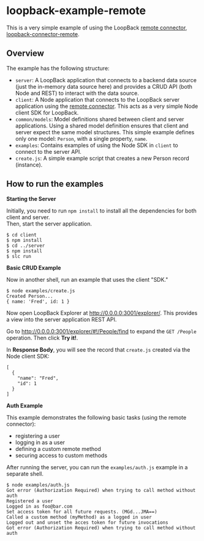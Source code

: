 # loopback-example-remote

This is a very simple example of using the LoopBack [remote connector](http://docs.strongloop.com/display/LB/Remote+connector), [loopback-connector-remote](https://github.com/strongloop/loopback-connector-remote).

## Overview

The example has the following structure:

* `server`: A LoopBack application that connects to a backend data source (just the in-memory data source here) and provides a CRUD API (both Node and REST) to interact with the data source.  
* `client`: A Node application that connects to the LoopBack server application using the [remote connector](https://github.com/strongloop/loopback-connector-remote).  This acts as a very simple Node client SDK for LoopBack.
* `common/models`: Model definitions shared between client and server applications.  Using a shared model definition ensures that client and server expect the same model structures.  This simple example defines only
one model: `Person`, with a single property, `name`.
* `examples`: Contains examples of using the Node SDK in `client` to connect to the server API.
 * `create.js`: A simple example script that creates a new Person record (instance).

## How to run the examples

**Starting the Server**

Initially, you need to run `npm install` to install all the dependencies for both client and server.   
Then, start the server application.

```
$ cd client
$ npm install
$ cd ../server
$ npm install
$ slc run 
```

**Basic CRUD Example**

Now in another shell, run an example that uses the client "SDK."

```
$ node examples/create.js
Created Person...
{ name: 'Fred', id: 1 }
```

Now open LoopBack Explorer at http://0.0.0.0:3001/explorer/.  This provides a view into the server application REST API. 

Go to http://0.0.0.0:3001/explorer/#!/People/find to expand the `GET /People` operation.
Then click **Try it!**.

In **Response Body**, you will see the record that `create.js` created via the Node client SDK:

```
[
  {
    "name": "Fred",
    "id": 1
  }
]
```

**Auth Example**

This example demonstrates the following basic tasks (using the remote connector):

 - registering a user 
 - logging in as a user
 - defining a custom remote method
 - securing access to custom methods

After running the server, you can run the `examples/auth.js` example in a 
separate shell.

```
$ node examples/auth.js
Got error (Authorization Required) when trying to call method without auth
Registered a user
Logged in as foo@bar.com
Set access token for all future requests. (MGd...JMA==)
Called a custom method (myMethod) as a logged in user
Logged out and unset the acces token for future invocations
Got error (Authorization Required) when trying to call method without auth
```
